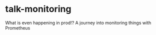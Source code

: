 # talk-monitoring
What is even happening in prod!? A journey into monitoring things with Prometheus
